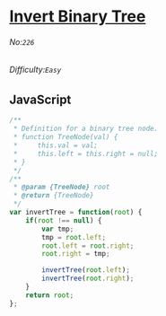 # [Invert Binary Tree](https://leetcode.com/problems/invert-binary-tree/)
###### No:`226`
###### Difficulty:`Easy`
## JavaScript

```javascript
/**
 * Definition for a binary tree node.
 * function TreeNode(val) {
 *     this.val = val;
 *     this.left = this.right = null;
 * }
 */
/**
 * @param {TreeNode} root
 * @return {TreeNode}
 */
var invertTree = function(root) {
    if(root !== null) {
        var tmp;
        tmp = root.left;
        root.left = root.right;
        root.right = tmp;

        invertTree(root.left);
        invertTree(root.right);
    }
    return root;
};
```

